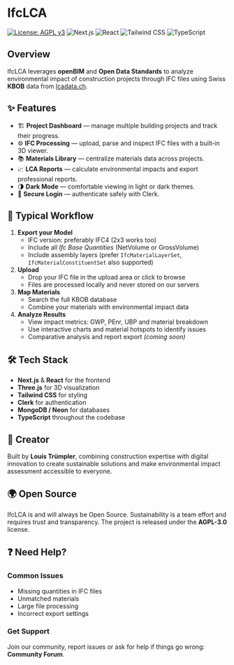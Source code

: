 # IfcLCA

[![License: AGPL v3](https://img.shields.io/badge/License-AGPL_v3-blue.svg)](https://www.gnu.org/licenses/agpl-3.0)
![Next.js](https://img.shields.io/badge/Next.js-black?logo=next.js&logoColor=white)
![React](https://img.shields.io/badge/React-blue?logo=react)
![Tailwind CSS](https://img.shields.io/badge/TailwindCSS-06B6D4?logo=tailwindcss&logoColor=white)
![TypeScript](https://img.shields.io/badge/TypeScript-3178C6?logo=typescript&logoColor=white)

## Overview
IfcLCA leverages **openBIM** and **Open Data Standards** to analyze environmental impact of construction projects through IFC files using Swiss **KBOB** data from [lcadata.ch](https://lcadata.ch).

## ✨ Features
- 🏗️ **Project Dashboard** — manage multiple building projects and track their progress.
- ⚙️ **IFC Processing** — upload, parse and inspect IFC files with a built‑in 3D viewer.
- 📚 **Materials Library** — centralize materials data across projects.
- 📈 **LCA Reports** — calculate environmental impacts and export professional reports.
- 🌗 **Dark Mode** — comfortable viewing in light or dark themes.
- 🔐 **Secure Login** — authenticate safely with Clerk.

## 🚀 Typical Workflow
1. **Export your Model**
   - IFC version: preferably IFC4 (2x3 works too)
   - Include all *Ifc Base Quantities* (NetVolume or GrossVolume)
   - Include assembly layers (prefer `IfcMaterialLayerSet`, `IfcMaterialConstituentSet` also supported)
2. **Upload**
   - Drop your IFC file in the upload area or click to browse
   - Files are processed locally and never stored on our servers
3. **Map Materials**
   - Search the full KBOB database
   - Combine your materials with environmental impact data
4. **Analyze Results**
   - View impact metrics: GWP, PEnr, UBP and material breakdown
   - Use interactive charts and material hotspots to identify issues
   - Comparative analysis and report export *(coming soon)*

## 🛠 Tech Stack
- **Next.js** & **React** for the frontend
- **Three.js** for 3D visualization
- **Tailwind CSS** for styling
- **Clerk** for authentication
- **MongoDB / Neon** for databases
- **TypeScript** throughout the codebase

## 👤 Creator
Built by **Louis Trümpler**, combining construction expertise with digital innovation to create sustainable solutions and make environmental impact assessment accessible to everyone.

## 🌍 Open Source
IfcLCA is and will always be Open Source. Sustainability is a team effort and requires trust and transparency. The project is released under the **AGPL-3.0** license.

## ❓ Need Help?
### Common Issues
- Missing quantities in IFC files
- Unmatched materials
- Large file processing
- Incorrect export settings

### Get Support
Join our community, report issues or ask for help if things go wrong: **Community Forum**.

